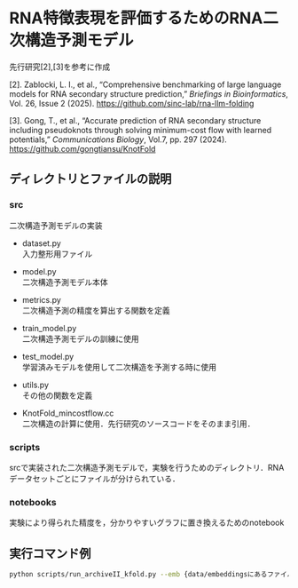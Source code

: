 # RNA特徴表現を評価するためのRNA二次構造予測モデル
先行研究[2],[3]を参考に作成

[2]. Zablocki, L. I., et al., “Comprehensive benchmarking of large language models for RNA secondary structure prediction,” *Briefings in Bioinformatics*, Vol. 26, Issue 2 (2025). https://github.com/sinc-lab/rna-llm-folding

[3]. Gong, T., et al., “Accurate prediction of RNA secondary structure including pseudoknots through solving minimum-cost flow with learned potentials,” *Communications Biology*,  Vol.7, pp. 297 (2024). https://github.com/gongtiansu/KnotFold

## ディレクトリとファイルの説明
### src  
二次構造予測モデルの実装

- dataset.py  
    入力整形用ファイル

- model.py  
    二次構造予測モデル本体

- metrics.py  
    二次構造予測の精度を算出する関数を定義

- train_model.py  
    二次構造予測モデルの訓練に使用

- test_model.py  
    学習済みモデルを使用して二次構造を予測する時に使用

- utils.py  
    その他の関数を定義

- KnotFold_mincostflow.cc  
    二次構造の計算に使用．先行研究のソースコードをそのまま引用．

### scripts
srcで実装された二次構造予測モデルで，実験を行うためのディレクトリ．RNAデータセットごとにファイルが分けられている．

### notebooks
実験により得られた精度を，分かりやすいグラフに置き換えるためのnotebook

## 実行コマンド例

```bash
python scripts/run_archiveII_kfold.py --emb {data/embeddingsにあるファイル名}
```
